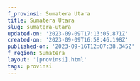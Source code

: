 ```yaml
---
f_provinsi: Sumatera Utara
title: Sumatera Utara
slug: sumatera-utara
updated-on: '2023-09-09T17:13:05.871Z'
created-on: '2023-09-09T16:58:46.198Z'
published-on: '2023-09-16T12:07:38.345Z'
f_region: Sumatera
layout: '[provinsi].html'
tags: provinsi
---
```



